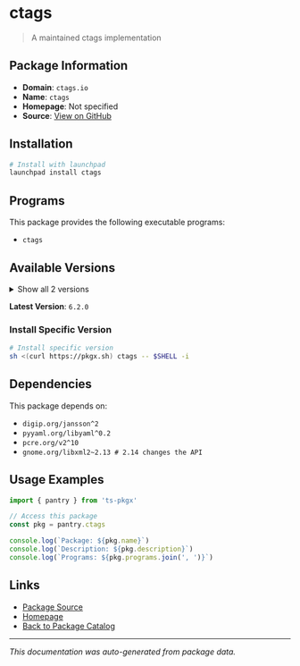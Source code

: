 # ctags

> A maintained ctags implementation

## Package Information

- **Domain**: `ctags.io`
- **Name**: `ctags`
- **Homepage**: Not specified
- **Source**: [View on GitHub](https://github.com/pkgxdev/pantry/tree/main/projects/ctags.io/package.yml)

## Installation

```bash
# Install with launchpad
launchpad install ctags
```

## Programs

This package provides the following executable programs:

- `ctags`

## Available Versions

<details>
<summary>Show all 2 versions</summary>

- `6.2.0`, `6.1.0`

</details>

**Latest Version**: `6.2.0`

### Install Specific Version

```bash
# Install specific version
sh <(curl https://pkgx.sh) ctags -- $SHELL -i
```

## Dependencies

This package depends on:

- `digip.org/jansson^2`
- `pyyaml.org/libyaml^0.2`
- `pcre.org/v2^10`
- `gnome.org/libxml2~2.13 # 2.14 changes the API`

## Usage Examples

```typescript
import { pantry } from 'ts-pkgx'

// Access this package
const pkg = pantry.ctags

console.log(`Package: ${pkg.name}`)
console.log(`Description: ${pkg.description}`)
console.log(`Programs: ${pkg.programs.join(', ')}`)
```

## Links

- [Package Source](https://github.com/pkgxdev/pantry/tree/main/projects/ctags.io/package.yml)
- [Homepage](#)
- [Back to Package Catalog](../package-catalog.md)

---

*This documentation was auto-generated from package data.*
